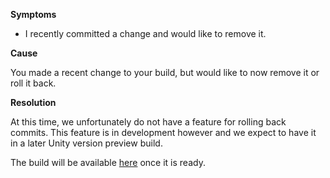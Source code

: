 
        

**Symptoms** 

*   I recently committed a change and would like to remove it.

**Cause** 

You made a recent change to your build, but would like to now remove it or roll it back.

**Resolution** 

At this time, we unfortunately do not have a feature for rolling back commits. This feature is in development however and we expect to have it in a later Unity version preview build.

The build will be available [here](http://developer.cloud.unity3d.com/collaborate) once it is ready.

      